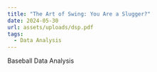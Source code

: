 ```yaml
---
title: "The Art of Swing: You Are a Slugger?"
date: 2024-05-30
url: assets/uploads/dsp.pdf
tags:
  - Data Analysis
---
```


Baseball Data Analysis

<!--more-->
